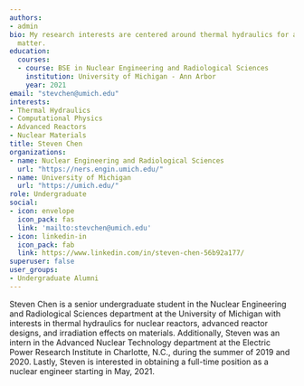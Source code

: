 ```yaml
---
authors:
- admin
bio: My research interests are centered around thermal hydraulics for advanced reactor designs and irradiation effects on materials
  matter.
education:
  courses:
  - course: BSE in Nuclear Engineering and Radiological Sciences
    institution: University of Michigan - Ann Arbor
    year: 2021
email: "stevchen@umich.edu"
interests:
- Thermal Hydraulics
- Computational Physics
- Advanced Reactors
- Nuclear Materials
title: Steven Chen
organizations:
- name: Nuclear Engineering and Radiological Sciences
  url: "https://ners.engin.umich.edu/"
- name: University of Michigan
  url: "https://umich.edu/"
role: Undergraduate
social:
- icon: envelope
  icon_pack: fas
  link: 'mailto:stevchen@umich.edu'
- icon: linkedin-in
  icon_pack: fab
  link: https://www.linkedin.com/in/steven-chen-56b92a177/
superuser: false
user_groups:
- Undergraduate Alumni
---
```


Steven Chen is a senior undergraduate student in the Nuclear Engineering and Radiological Sciences department at the University of Michigan with interests in thermal hydraulics for nuclear reactors, advanced reactor designs, and irradiation effects on materials. Additionally, Steven was an intern in the Advanced Nuclear Technology department at the Electric Power Research Institute in Charlotte, N.C., during the summer of 2019 and 2020. Lastly, Steven is interested in obtaining a full-time position as a nuclear engineer starting in May, 2021.
